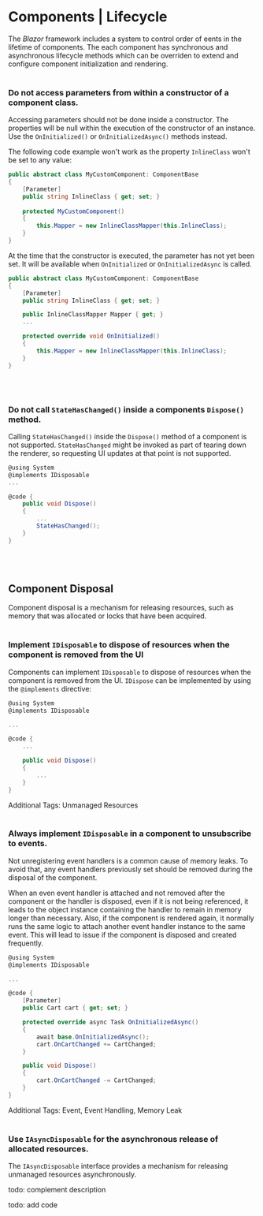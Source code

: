# Components | Lifecycle

The _Blazor_ framework includes a system to control order of eents in the lifetime of components. The each component has synchronous and asynchronous lifecycle methods which 
can be overriden to extend and configure component initialization and rendering.
<br><br>


### Do not access parameters from within a constructor of a component class.

Accessing parameters should not be done inside a constructor. The properties will be null within the execution of the constructor of an instance. Use the `OnInitialized()` 
or `OnInitializedAsync()` methods instead.

The following code example won't work as the property `InlineClass` won't be set to any value:

```csharp
public abstract class MyCustomComponent: ComponentBase
{
	[Parameter]
	public string InlineClass { get; set; }
	
	protected MyCustomComponent()
	{
		this.Mapper = new InlineClassMapper(this.InlineClass);
	}
}
```

At the time that the constructor is executed, the parameter has not yet been set. It will be available when `OnInitialized` or `OnInitializedAsync` is called.

```csharp
public abstract class MyCustomComponent: ComponentBase
{
	[Parameter]
	public string InlineClass { get; set; }

	public InlineClassMapper Mapper { get; }
	...

	protected override void OnInitialized()
	{
		this.Mapper = new InlineClassMapper(this.InlineClass);
	}
}
```
<br><br>


### Do not call `StateHasChanged()` inside a components `Dispose()` method.

Calling `StateHasChanged()` inside the `Dispose()` method of a component is not supported. `StateHasChanged` might be invoked as part of tearing down the renderer, so
requesting UI updates at that point is not supported.

```csharp
@using System
@implements IDisposable
...

@code { 
	public void Dispose()
	{
		...
		StateHasChanged();
	}
}
```
<br><br>


## Component Disposal
Component disposal is a mechanism for releasing resources, such as memory that was allocated or locks that have been acquired.
<br><br>


### Implement `IDisposable` to dispose of resources when the component is removed from the UI

Components can implement `IDisposable` to dispose of resources when the component is removed from the UI. `IDispose` can be implemented by using the `@implements` directive:

```csharp
@using System
@implements IDisposable

...

@code {
	...

	public void Dispose()
	{
		... 
	}
}
```

Additional Tags: Unmanaged Resources
<br><br>


### Always implement `IDisposable` in a component to unsubscribe to events.

Not unregistering event handlers is a common cause of memory leaks. To avoid that, any event handlers previously set should be removed during the disposal of the component.

When an even event handler is attached and not removed after the component or the handler is disposed, even if it is not being referenced, it leads to the object instance
containing the handler to remain in memory longer than necessary. Also, if the component is rendered again, it normally runs the same logic to attach another event handler 
instance to the same event. This will lead to issue if the component is disposed and created frequently.

```csharp
@using System
@implements IDisposable

...

@code {
    [Parameter]
    public Cart cart { get; set; }

    protected override async Task OnInitializedAsync()
    {
        await base.OnInitializedAsync();
        cart.OnCartChanged += CartChanged;
    }

    public void Dispose()
    {
        cart.OnCartChanged -= CartChanged;
    }
}
```

Additional Tags: Event, Event Handling, Memory Leak
<br><br>


### Use `IAsyncDisposable` for the asynchronous release of allocated resources.

The `IAsyncDisposable` interface provides a mechanism for releasing unmanaged resources asynchronously.

todo: complement description

todo: add code

<br><br>